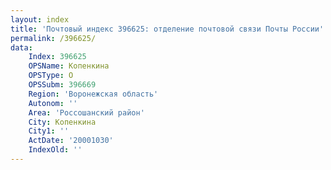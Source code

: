 ```yaml
---
layout: index
title: 'Почтовый индекс 396625: отделение почтовой связи Почты России'
permalink: /396625/
data:
    Index: 396625
    OPSName: Копенкина
    OPSType: О
    OPSSubm: 396669
    Region: 'Воронежская область'
    Autonom: ''
    Area: 'Россошанский район'
    City: Копенкина
    City1: ''
    ActDate: '20001030'
    IndexOld: ''
---
```

